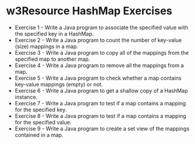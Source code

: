 # w3Resource HashMap Exercises

* Exercise 1 - Write a Java program to associate the specified value with the specified key in a HashMap.
* Exercise 2 - Write a Java program to count the number of key-value (size) mappings in a map.
* Exercise 3 - Write a Java program to copy all of the mappings from the specified map to another map.
* Exercise 4 - Write a Java program to remove all the mappings from a map.
* Exercise 5 - Write a Java program to check whether a map contains key-value mappings (empty) or not.
* Exercise 6 - Write a Java program to get a shallow copy of a HashMap instance.
* Exercise 7 - Write a Java program to test if a map contains a mapping for the specified key.
* Exercise 8 - Write a Java program to test if a map contains a mapping for the specified value.
* Exercise 9 - Write a Java program to create a set view of the mappings contained in a map.
